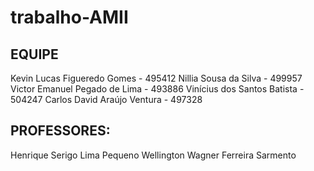 # trabalho-AMII

## EQUIPE

Kevin Lucas Figueredo Gomes - 495412
Nillia Sousa da Silva - 499957
Victor Emanuel Pegado de Lima - 493886
Vinícius dos Santos Batista - 504247
Carlos David Araújo Ventura - 497328

## PROFESSORES:

Henrique Serigo Lima Pequeno
Wellington Wagner Ferreira Sarmento


